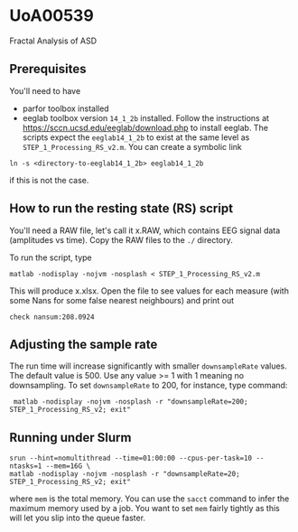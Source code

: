 # UoA00539
Fractal Analysis of ASD

## Prerequisites

You'll need to have

 * parfor toolbox installed
 * eeglab toolbox version `14_1_2b` installed. Follow the instructions at https://sccn.ucsd.edu/eeglab/download.php to install eeglab. The scripts expect the `eeglab14_1_2b` to exist at the same level as `STEP_1_Processing_RS_v2.m`. You can create a symbolic link
```
ln -s <directory-to-eeglab14_1_2b> eeglab14_1_2b
``` 
if this is not the case.

## How to run the resting state (RS) script 

You'll need a RAW file, let's call it x.RAW, which contains EEG signal data (amplitudes vs time). Copy the RAW files to the `./` directory. 

To run the script, type
```
matlab -nodisplay -nojvm -nosplash < STEP_1_Processing_RS_v2.m
```
This will produce x.xlsx. Open the file to see values for each measure (with some Nans for some false nearest neighbours)
and print out 
```
check nansum:208.0924
```

## Adjusting the sample rate

The run time will increase significantly with smaller `downsampleRate` values. The default value is 500. Use any value >= 1 with 1 meaning
no downsampling. To set `downsampleRate` to 200, for instance, type command:
```
 matlab -nodisplay -nojvm -nosplash -r "downsampleRate=200; STEP_1_Processing_RS_v2; exit"
``` 

## Running under Slurm 

```
srun --hint=nomultithread --time=01:00:00 --cpus-per-task=10 --ntasks=1 --mem=16G \
matlab -nodisplay -nojvm -nosplash -r "downsampleRate=20; STEP_1_Processing_RS_v2; exit"
```
where `mem` is the total memory. You can use the `sacct` command to infer the maximum memory used by a job. You want to set `mem` fairly tightly as this will let you slip into the queue faster. 
 
